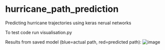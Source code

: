 # hurricane_path_prediction
Predicting hurricane trajectories using keras nerual networks

To test code run visualisation.py

Results from saved model (blue=actual path, red=predicted path):
![image](https://user-images.githubusercontent.com/60160845/119757162-8c0acf80-be72-11eb-9b03-c04b934281bd.png)

